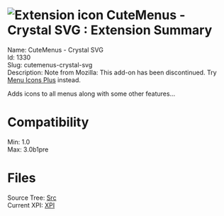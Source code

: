 # ![Extension icon](https://addons.thunderbird.net/static/img/addon-icons/default-64.png) CuteMenus - Crystal SVG : Extension Summary

Name: CuteMenus - Crystal SVG  
Id: 1330  
Slug: cutemenus-crystal-svg  
Description: Note from Mozilla: This add-on has been discontinued. Try <a href="https://addons.mozilla.org/firefox/addon/menu-icons-plus/" rel="nofollow">Menu Icons Plus</a> instead.

Adds icons to all menus along with some other features...
  

# Compatibility
Min: 1.0  
Max: 3.0b1pre  

# Files

Source Tree: [Src](C:/Dev/Thunderbird/ThunderKdB/xall/xOther/1330-cutemenus-crystal-svg/src)  
Current XPI: [XPI](C:/Dev/Thunderbird/ThunderKdB/xall/xOther/1330-cutemenus-crystal-svg/xpi)  



